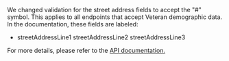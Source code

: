 We changed validation for the street address fields to accept the "#" symbol. This applies to all endpoints that accept Veteran demographic data.
In the documentation, these fields are labeled:

- streetAddressLine1
streetAddressLine2
streetAddressLine3

For more details, please refer to the [API documentation.](https://developer.va.gov/explore/api/veteran-confirmation/docs?version=current)
